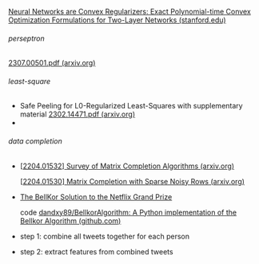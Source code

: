 [Neural Networks are Convex Regularizers: Exact Polynomial-time Convex Optimization Formulations for Two-Layer Networks (stanford.edu)](https://web.stanford.edu/~pilanci/papers/NNConvex.pdf)





###### perseptron

[2307.00501.pdf (arxiv.org)](https://arxiv.org/pdf/2307.00501.pdf)



###### least-square

- Safe Peeling for L0-Regularized Least-Squares with supplementary material [2302.14471.pdf (arxiv.org)](https://arxiv.org/pdf/2302.14471.pdf)
- 

###### data completion 

- [[2204.01532\] Survey of Matrix Completion Algorithms (arxiv.org)](https://arxiv.org/abs/2204.01532) 

  [[2204.01530\] Matrix Completion with Sparse Noisy Rows (arxiv.org)](https://arxiv.org/abs/2204.01530)

- [The BellKor Solution to the Netflix Grand Prize](https://www.asc.ohio-state.edu/statistics/dmsl//GrandPrize2009_BPC_BellKor.pdf)

  code [dandxy89/BellkorAlgorithm: A Python implementation of the Bellkor Algorithm (github.com)](https://github.com/dandxy89/BellkorAlgorithm)

  

  

- step 1: combine all tweets together for each person
- step 2: extract features from combined tweets